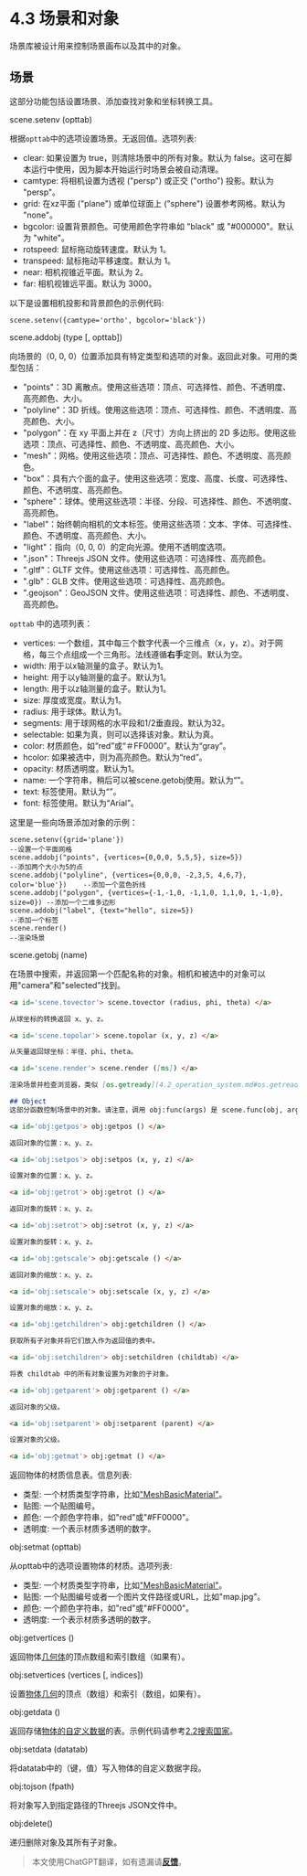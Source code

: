 # 4.3 场景和对象
场景库被设计用来控制场景画布以及其中的对象。

## <a id='scene'>场景</a>
这部分功能包括设置场景、添加查找对象和坐标转换工具。

<a id='scene.setenv'> scene.setenv (opttab) </a>

根据`opttab`中的选项设置场景。无返回值。选项列表:
- clear: 如果设置为 true，则清除场景中的所有对象。默认为 false。这可在脚本运行中使用，因为脚本开始运行时场景会被自动清理。
- camtype: 将相机设置为透视 ("persp") 或正交 ("ortho") 投影。默认为 "persp"。
- grid: 在xz平面 ("plane") 或单位球面上 ("sphere") 设置参考网格。默认为 "none"。
- bgcolor: 设置背景颜色。可使用颜色字符串如 "black" 或 "#000000"。默认为 "white"。
- rotspeed: 鼠标拖动旋转速度。默认为 1。
- transpeed: 鼠标拖动平移速度。默认为 1。
- near: 相机视锥近平面。默认为 2。
- far: 相机视锥远平面。默认为 3000。

以下是设置相机投影和背景颜色的示例代码:
```
scene.setenv({camtype='ortho', bgcolor='black'})
```

<a id='scene.addobj'> scene.addobj (type [, opttab]) </a>

向场景的（0, 0, 0）位置添加具有特定类型和选项的对象。返回此对象。可用的类型包括：
- "points"：3D 离散点。使用这些选项：顶点、可选择性、颜色、不透明度、高亮颜色、大小。
- "polyline"：3D 折线。使用这些选项：顶点、可选择性、颜色、不透明度、高亮颜色、大小。
- "polygon"：在 xy 平面上并在 z（尺寸）方向上挤出的 2D 多边形。使用这些选项：顶点、可选择性、颜色、不透明度、高亮颜色、大小。
- "mesh"：网格。使用这些选项：顶点、可选择性、颜色、不透明度、高亮颜色。
- "box"：具有六个面的盒子。使用这些选项：宽度、高度、长度、可选择性、颜色、不透明度、高亮颜色。
- "sphere"：球体。使用这些选项：半径、分段、可选择性、颜色、不透明度、高亮颜色。
- "label"：始终朝向相机的文本标签。使用这些选项：文本、字体、可选择性、颜色、不透明度、高亮颜色、大小。
- "light"：指向（0, 0, 0）的定向光源。使用不透明度选项。
- ".json"：Threejs JSON 文件。使用这些选项：可选择性、高亮颜色。
- ".gltf"：GLTF 文件。使用这些选项：可选择性、高亮颜色。
- ".glb"：GLB 文件。使用这些选项：可选择性、高亮颜色。
- ".geojson"：GeoJSON 文件。使用这些选项：可选择性、颜色、不透明度、高亮颜色。

`opttab` 中的选项列表：

- vertices: 一个数组，其中每三个数字代表一个三维点（x，y，z）。对于网格，每三个点组成一个三角形。法线遵循**右手**定则。默认为空。
- width: 用于以x轴测量的盒子。默认为1。
- height: 用于以y轴测量的盒子。默认为1。
- length: 用于以z轴测量的盒子。默认为1。
- size: 厚度或宽度。默认为1。
- radius: 用于球体。默认为1。
- segments: 用于球网格的水平段和1/2垂直段。默认为32。
- selectable: 如果为真，则可以选择该对象。默认为真。
- color: 材质颜色，如“red”或“＃FF0000”。默认为“gray”。
- hcolor: 如果被选中，则为高亮颜色。默认为“red”。
- opacity: 材质透明度。默认为1。
- name: 一个字符串，稍后可以被scene.getobj使用。默认为“”。
- text: 标签使用。默认为“”。
- font: 标签使用。默认为“Arial”。

这里是一些向场景添加对象的示例：
```
scene.setenv({grid='plane'})                                                 --设置一个平面网格
scene.addobj("points", {vertices={0,0,0, 5,5,5}, size=5})                    --添加两个大小为5的点
scene.addobj("polyline", {vertices={0,0,0, -2,3,5, 4,6,7}, color='blue'})    --添加一个蓝色折线
scene.addobj("polygon", {vertices={-1,-1,0, -1,1,0, 1,1,0, 1,-1,0}, size=0}) --添加一个二维多边形
scene.addobj("label", {text="hello", size=5})                                --添加一个标签
scene.render()                                                               --渲染场景
```

<a id='scene.getobj'> scene.getobj (name) </a>

在场景中搜索，并返回第一个匹配名称的对象。相机和被选中的对象可以用"camera"和"selected"找到。

```markdown
<a id='scene.tovector'> scene.tovector (radius, phi, theta) </a>

从球坐标的转换返回 x、y、z。

<a id='scene.topolar'> scene.topolar (x, y, z) </a>

从矢量返回球坐标：半径、phi、theta。

<a id='scene.render'> scene.render ([ms]) </a>

渲染场景并检查浏览器，类似 [os.getready](4.2_operation_system.md#os.getready)，并返回相同结果。可以通过毫秒参数控制渲染之间的时间间隔。

## Object
这部分函数控制场景中的对象。请注意，调用 obj:func(args) 是 scene.func(obj, args) 的语法糖。

<a id='obj:getpos'> obj:getpos () </a>

返回对象的位置：x、y、z。

<a id='obj:setpos'> obj:setpos (x, y, z) </a>

设置对象的位置：x、y、z。

<a id='obj:getrot'> obj:getrot () </a>

返回对象的旋转：x、y、z。

<a id='obj:setrot'> obj:setrot (x, y, z) </a>

设置对象的旋转：x、y、z。

<a id='obj:getscale'> obj:getscale () </a>

返回对象的缩放：x、y、z。

<a id='obj:setscale'> obj:setscale (x, y, z) </a>

设置对象的缩放：x、y、z。

<a id='obj:getchildren'> obj:getchildren () </a>

获取所有子对象并将它们放入作为返回值的表中。

<a id='obj:setchildren'> obj:setchildren (childtab) </a>

将表 childtab 中的所有对象设置为对象的子对象。

<a id='obj:getparent'> obj:getparent () </a>

返回对象的父级。

<a id='obj:setparent'> obj:setparent (parent) </a>

设置对象的父级。

<a id='obj:getmat'> obj:getmat () </a>
```

返回物体的材质信息表。信息列表:
- 类型: 一个材质类型字符串，比如<a href="https://threejs.org/docs/#api/en/materials/MeshBasicMaterial" target="_blank">"MeshBasicMaterial"</a>。
- 贴图: 一个贴图编号。
- 颜色: 一个颜色字符串，如"red"或"#FF0000"。
- 透明度: 一个表示材质多透明的数字。

<a id='obj:setmat'> obj:setmat (opttab) </a>

从opttab中的选项设置物体的材质。选项列表:
- 类型: 一个材质类型字符串，比如<a href="https://threejs.org/docs/#api/en/materials/MeshBasicMaterial" target="_blank">"MeshBasicMaterial"</a>。
- 贴图: 一个贴图编号或者一个图片文件路径或URL，比如"map.jpg"。
- 颜色: 一个颜色字符串，如"red"或"#FF0000"。
- 透明度: 一个表示材质多透明的数字。

<a id='obj:getvertices'> obj:getvertices () </a>

返回物体<a href="https://threejs.org/docs/#api/en/core/BufferGeometry" target="_blank">几何体</a>的顶点数组和索引数组（如果有）。

<a id='obj:setvertices'> obj:setvertices (vertices [, indices]) </a>

设置<a href="https://threejs.org/docs/#api/en/core/BufferGeometry" target="_blank">物体几何</a>的顶点（数组）和索引（数组，如果有）。

<a id='obj:getdata'> obj:getdata () </a>

返回存储<a href="https://threejs.org/docs/#api/en/core/Object3D.userData" target="_blank">物体的自定义数据</a>的表。示例代码请参考[2.2搜索国家](2.2_searching_for_countries.md)。

<a id='obj:setdata'> obj:setdata (datatab) </a>

将datatab中的（键，值）写入物体的自定义数据字段。

<a id='obj:tojson'> obj:tojson (fpath) </a>

将对象写入到指定路径的Threejs JSON文件中。

<a id='obj:delete'>obj:delete()</a>

递归删除对象及其所有子对象。

> 本文使用ChatGPT翻译，如有遗漏请[**反馈**](https://github.com/huuhghhgyg/MicroCityNotes/issues/new)。